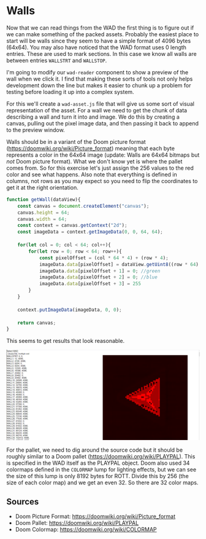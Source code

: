 Walls
=====

Now that we can read things from the WAD the first thing is to figure out if we can make something of the packed assets.  Probably the easiest place to start will be walls since they seem to have a simple format of 4096 bytes (64x64).  You may also have noticed that the WAD format uses 0 length entries.  These are used to mark sections.  In this case we know all walls are between entries `WALLSTRT` and `WALLSTOP`.

I'm going to modify our `wad-reader` component to show a preview of the wall when we click it.  I find that making these sorts of tools not only helps development down the line but makes it easier to chunk up a problem for testing before loading it up into a complex system.

For this we'll create a `wad-asset.js` file that will give us some sort of visual representation of the asset.  For a wall we need to get the chunk of data describing a wall and turn it into and image.  We do this by creating a canvas, pulling out the pixel image data, and then passing it back to append to the preview window.

Walls should be in a variant of the Doom picture format (https://doomwiki.org/wiki/Picture_format) meaning that each byte represents a color in the 64x64 image (update: Walls are 64x64 bitmaps but _not_ Doom picture format).  What we don't know yet is where the pallet comes from.  So for this exercise let's just assign the 256 values to the red color and see what happens.  Also note that everything is defined in columns, not rows as you may expect so you need to flip the coordinates to get it at the right orientation.

```js
function getWall(dataView){
	const canvas = document.createElement("canvas");
	canvas.height = 64;
	canvas.width = 64;
	const context = canvas.getContext("2d");
	const imageData = context.getImageData(0, 0, 64, 64);

	for(let col = 0; col < 64; col++){
		for(let row = 0; row < 64; row++){
			const pixelOffset = (col * 64 * 4) + (row * 4);
			imageData.data[pixelOffset] = dataView.getUint8((row * 64) + col); //red
			imageData.data[pixelOffset + 1] = 0; //green
			imageData.data[pixelOffset + 2] = 0; //blue
			imageData.data[pixelOffset + 3] = 255
		}
	}

	context.putImageData(imageData, 0, 0);

	return canvas;
}
```

This seems to get results that look reasonable.

![wall textures](reading-walls-1.png)

For the pallet, we need to dig around the source code but it should be roughly similar to a Doom pallet (https://doomwiki.org/wiki/PLAYPAL).  This is specified in the WAD itself as the PLAYPAL object. Doom also used 34 colormaps defined in the `COLORMAP` lump for lighting effects, but we can see the size of this lump is only 8192 bytes for ROTT.  Divide this by 256 (the size of each color map) and we get an even 32.  So there are 32 color maps.

Sources
-------

- Doom Picture Format: https://doomwiki.org/wiki/Picture_format
- Doom Pallet: https://doomwiki.org/wiki/PLAYPAL
- Doom Colormap: https://doomwiki.org/wiki/COLORMAP